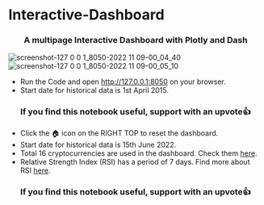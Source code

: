 # Interactive-Dashboard

### <center>A multipage Interactive Dashboard with Plotly and Dash</center>
![screenshot-127 0 0 1_8050-2022 11 09-00_04_40](https://user-images.githubusercontent.com/16051463/200682663-ff8d53ef-9908-49ab-a6e2-655926ae26c4.jpg)
![screenshot-127 0 0 1_8050-2022 11 09-00_05_10](https://user-images.githubusercontent.com/16051463/200682678-bee9de9c-174f-4469-8de4-a9afa5b69d21.jpg)
* Run the Code and open http://127.0.0.1:8050 on your browser.
* Start date for historical data is 1st April 2015.
### <center>If you find this notebook useful, support with an upvote👍</center>



* Click the 🏠 icon on the RIGHT TOP to reset the dashboard.
* Start date for historical data is 15th June 2022.
* Total 16 cryptocurrencies are used in the dashboard. Check them [here](https://www.cryptodatadownload.com/data/bitfinex/).
* Relative Strength Index (RSI) has a period of 7 days. Find more about RSI [here](https://en.wikipedia.org/wiki/Relative_strength_index).

### <center>If you find this notebook useful, support with an upvote👍</center>

